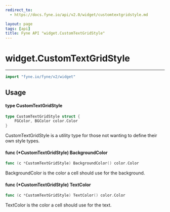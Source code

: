 ```yaml
---
redirect_to:
  - https://docs.fyne.io/api/v2.0/widget/customtextgridstyle.md

layout: page
tags: [api]
title: Fyne API "widget.CustomTextGridStyle"
---
```



# widget.CustomTextGridStyle
---
```go
import "fyne.io/fyne/v2/widget"
```

## Usage

#### type CustomTextGridStyle

```go
type CustomTextGridStyle struct {
	FGColor, BGColor color.Color
}
```

CustomTextGridStyle is a utility type for those not wanting to define their own style types.

#### func (*CustomTextGridStyle) BackgroundColor

```go
func (c *CustomTextGridStyle) BackgroundColor() color.Color
```
BackgroundColor is the color a cell should use for the background.

#### func (*CustomTextGridStyle) TextColor

```go
func (c *CustomTextGridStyle) TextColor() color.Color
```
TextColor is the color a cell should use for the text.
